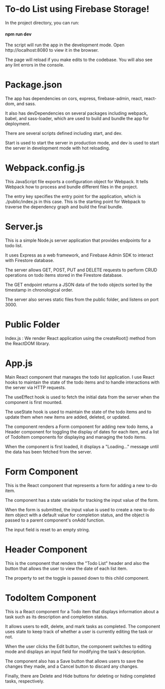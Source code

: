 # To-do List using Firebase Storage!

In the project directory, you can run:

#### npm run dev

The script will run the app in the development mode.
Open http://localhost:8080 to view it in the browser.

The page will reload if you make edits to the codebase.
You will also see any lint errors in the console.

# Package.json

The app has dependencies on cors, express, firebase-admin, react, react-dom, and sass.

It also has devDependencies on several packages including webpack, babel, and sass-loader, which are used to build and bundle the app for deployment.

There are several scripts defined including start, and dev.

Start is used to start the server in production mode, and dev is used to start the server in development mode with hot reloading.

# Webpack.config.js

This JavaScript file exports a configuration object for Webpack. It tells Webpack how to process and bundle different files in the project.

The entry key specifies the entry point for the application, which is ./public/index.js in this case. This is the starting point for Webpack to traverse the dependency graph and build the final bundle.

# Server.js

This is a simple Node.js server application that provides endpoints for a todo list.

It uses Express as a web framework, and Firebase Admin SDK to interact with Firestore database.

The server allows GET, POST, PUT and DELETE requests to perform CRUD operations on todo items stored in the Firestore database.

The GET endpoint returns a JSON data of the todo objects sorted by the timestamp in chronological order.

The server also serves static files from the public folder, and listens on port 3000.

# Public Folder

Index.js : We render React application using the createRoot() method from the ReactDOM library.

# App.js

Main React component that manages the todo list application. I use React hooks to maintain the state of the todo items and to handle interactions with the server via HTTP requests.

The useEffect hook is used to fetch the initial data from the server when the component is first mounted.

The useState hook is used to maintain the state of the todo items and to update them when new items are added, deleted, or updated.

The component renders a Form component for adding new todo items, a Header component for toggling the display of dates for each item, and a list of TodoItem components for displaying and managing the todo items.

When the component is first loaded, it displays a "Loading..." message until the data has been fetched from the server.

# Form Component

This is the React component that represents a form for adding a new to-do item.

The component has a state variable for tracking the input value of the form.

When the form is submitted, the input value is used to create a new to-do item object with a default value for completion status, and the object is passed to a parent component's onAdd function.

The input field is reset to an empty string.

# Header Component

This is the component that renders the "Todo List" header and also the button that allows the user to view the date of each list item.

The property to set the toggle is passed down to this child component.

# TodoItem Component

This is a React component for a Todo item that displays information about a task such as its description and completion status.

It allows users to edit, delete, and mark tasks as completed. The component uses state to keep track of whether a user is currently editing the task or not.

When the user clicks the Edit button, the component switches to editing mode and displays an input field for modifying the task's description.

The component also has a Save button that allows users to save the changes they made, and a Cancel button to discard any changes.

Finally, there are Delete and Hide buttons for deleting or hiding completed tasks, respectively.
